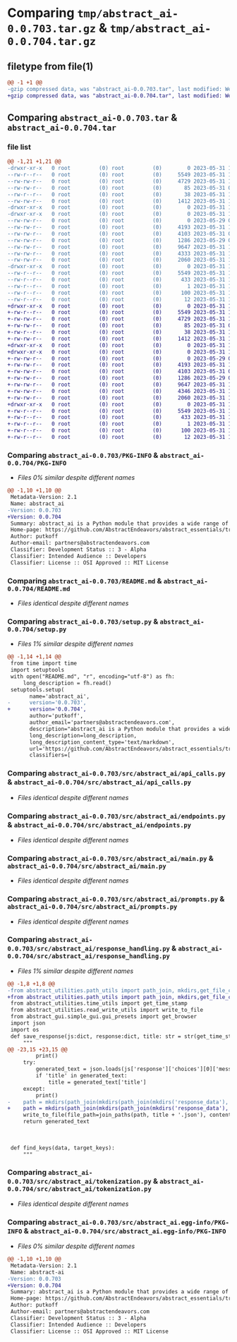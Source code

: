 # Comparing `tmp/abstract_ai-0.0.703.tar.gz` & `tmp/abstract_ai-0.0.704.tar.gz`

## filetype from file(1)

```diff
@@ -1 +1 @@
-gzip compressed data, was "abstract_ai-0.0.703.tar", last modified: Wed May 31 19:34:43 2023, max compression
+gzip compressed data, was "abstract_ai-0.0.704.tar", last modified: Wed May 31 19:36:40 2023, max compression
```

## Comparing `abstract_ai-0.0.703.tar` & `abstract_ai-0.0.704.tar`

### file list

```diff
@@ -1,21 +1,21 @@
-drwxr-xr-x   0 root         (0) root         (0)        0 2023-05-31 19:34:43.614635 abstract_ai-0.0.703/
--rw-r--r--   0 root         (0) root         (0)     5549 2023-05-31 19:34:43.614635 abstract_ai-0.0.703/PKG-INFO
--rw-rw-r--   0 root         (0) root         (0)     4729 2023-05-31 17:26:44.000000 abstract_ai-0.0.703/README.md
--rw-rw-r--   0 root         (0) root         (0)       85 2023-05-31 01:51:39.000000 abstract_ai-0.0.703/pyproject.toml
--rw-r--r--   0 root         (0) root         (0)       38 2023-05-31 19:34:43.614635 abstract_ai-0.0.703/setup.cfg
--rw-rw-r--   0 root         (0) root         (0)     1412 2023-05-31 19:34:27.000000 abstract_ai-0.0.703/setup.py
-drwxr-xr-x   0 root         (0) root         (0)        0 2023-05-31 19:34:43.606635 abstract_ai-0.0.703/src/
-drwxr-xr-x   0 root         (0) root         (0)        0 2023-05-31 19:34:43.610635 abstract_ai-0.0.703/src/abstract_ai/
--rw-rw-r--   0 root         (0) root         (0)        0 2023-05-29 07:24:38.000000 abstract_ai-0.0.703/src/abstract_ai/__init__.py
--rw-rw-r--   0 root         (0) root         (0)     4193 2023-05-31 19:30:00.000000 abstract_ai-0.0.703/src/abstract_ai/api_calls.py
--rw-rw-r--   0 root         (0) root         (0)     4103 2023-05-31 09:35:39.000000 abstract_ai-0.0.703/src/abstract_ai/endpoints.py
--rw-rw-r--   0 root         (0) root         (0)     1286 2023-05-29 07:24:38.000000 abstract_ai-0.0.703/src/abstract_ai/main.py
--rw-rw-r--   0 root         (0) root         (0)     9647 2023-05-31 17:38:48.000000 abstract_ai-0.0.703/src/abstract_ai/prompts.py
--rw-rw-r--   0 root         (0) root         (0)     4333 2023-05-31 19:34:21.000000 abstract_ai-0.0.703/src/abstract_ai/response_handling.py
--rw-rw-r--   0 root         (0) root         (0)     2060 2023-05-31 18:22:52.000000 abstract_ai-0.0.703/src/abstract_ai/tokenization.py
-drwxr-xr-x   0 root         (0) root         (0)        0 2023-05-31 19:34:43.610635 abstract_ai-0.0.703/src/abstract_ai.egg-info/
--rw-r--r--   0 root         (0) root         (0)     5549 2023-05-31 19:34:43.000000 abstract_ai-0.0.703/src/abstract_ai.egg-info/PKG-INFO
--rw-r--r--   0 root         (0) root         (0)      433 2023-05-31 19:34:43.000000 abstract_ai-0.0.703/src/abstract_ai.egg-info/SOURCES.txt
--rw-r--r--   0 root         (0) root         (0)        1 2023-05-31 19:34:43.000000 abstract_ai-0.0.703/src/abstract_ai.egg-info/dependency_links.txt
--rw-r--r--   0 root         (0) root         (0)      100 2023-05-31 19:34:43.000000 abstract_ai-0.0.703/src/abstract_ai.egg-info/requires.txt
--rw-r--r--   0 root         (0) root         (0)       12 2023-05-31 19:34:43.000000 abstract_ai-0.0.703/src/abstract_ai.egg-info/top_level.txt
+drwxr-xr-x   0 root         (0) root         (0)        0 2023-05-31 19:36:40.673374 abstract_ai-0.0.704/
+-rw-r--r--   0 root         (0) root         (0)     5549 2023-05-31 19:36:40.669374 abstract_ai-0.0.704/PKG-INFO
+-rw-rw-r--   0 root         (0) root         (0)     4729 2023-05-31 17:26:44.000000 abstract_ai-0.0.704/README.md
+-rw-rw-r--   0 root         (0) root         (0)       85 2023-05-31 01:51:39.000000 abstract_ai-0.0.704/pyproject.toml
+-rw-r--r--   0 root         (0) root         (0)       38 2023-05-31 19:36:40.673374 abstract_ai-0.0.704/setup.cfg
+-rw-rw-r--   0 root         (0) root         (0)     1412 2023-05-31 19:36:18.000000 abstract_ai-0.0.704/setup.py
+drwxr-xr-x   0 root         (0) root         (0)        0 2023-05-31 19:36:40.665374 abstract_ai-0.0.704/src/
+drwxr-xr-x   0 root         (0) root         (0)        0 2023-05-31 19:36:40.669374 abstract_ai-0.0.704/src/abstract_ai/
+-rw-rw-r--   0 root         (0) root         (0)        0 2023-05-29 07:24:38.000000 abstract_ai-0.0.704/src/abstract_ai/__init__.py
+-rw-rw-r--   0 root         (0) root         (0)     4193 2023-05-31 19:30:00.000000 abstract_ai-0.0.704/src/abstract_ai/api_calls.py
+-rw-rw-r--   0 root         (0) root         (0)     4103 2023-05-31 09:35:39.000000 abstract_ai-0.0.704/src/abstract_ai/endpoints.py
+-rw-rw-r--   0 root         (0) root         (0)     1286 2023-05-29 07:24:38.000000 abstract_ai-0.0.704/src/abstract_ai/main.py
+-rw-rw-r--   0 root         (0) root         (0)     9647 2023-05-31 17:38:48.000000 abstract_ai-0.0.704/src/abstract_ai/prompts.py
+-rw-rw-r--   0 root         (0) root         (0)     4346 2023-05-31 19:36:11.000000 abstract_ai-0.0.704/src/abstract_ai/response_handling.py
+-rw-rw-r--   0 root         (0) root         (0)     2060 2023-05-31 18:22:52.000000 abstract_ai-0.0.704/src/abstract_ai/tokenization.py
+drwxr-xr-x   0 root         (0) root         (0)        0 2023-05-31 19:36:40.669374 abstract_ai-0.0.704/src/abstract_ai.egg-info/
+-rw-r--r--   0 root         (0) root         (0)     5549 2023-05-31 19:36:40.000000 abstract_ai-0.0.704/src/abstract_ai.egg-info/PKG-INFO
+-rw-r--r--   0 root         (0) root         (0)      433 2023-05-31 19:36:40.000000 abstract_ai-0.0.704/src/abstract_ai.egg-info/SOURCES.txt
+-rw-r--r--   0 root         (0) root         (0)        1 2023-05-31 19:36:40.000000 abstract_ai-0.0.704/src/abstract_ai.egg-info/dependency_links.txt
+-rw-r--r--   0 root         (0) root         (0)      100 2023-05-31 19:36:40.000000 abstract_ai-0.0.704/src/abstract_ai.egg-info/requires.txt
+-rw-r--r--   0 root         (0) root         (0)       12 2023-05-31 19:36:40.000000 abstract_ai-0.0.704/src/abstract_ai.egg-info/top_level.txt
```

### Comparing `abstract_ai-0.0.703/PKG-INFO` & `abstract_ai-0.0.704/PKG-INFO`

 * *Files 0% similar despite different names*

```diff
@@ -1,10 +1,10 @@
 Metadata-Version: 2.1
 Name: abstract_ai
-Version: 0.0.703
+Version: 0.0.704
 Summary: abstract_ai is a Python module that provides a wide range of functionalities aimed at facilitating and enhancing interactions with AI. Developed by putkoff, it comprises several utility modules to help handle API responses, generate requests, manage tokenization, and deal with other related aspects.
 Home-page: https://github.com/AbstractEndeavors/abstract_essentials/tree/main/abstract_ai
 Author: putkoff
 Author-email: partners@abstractendeavors.com
 Classifier: Development Status :: 3 - Alpha
 Classifier: Intended Audience :: Developers
 Classifier: License :: OSI Approved :: MIT License
```

### Comparing `abstract_ai-0.0.703/README.md` & `abstract_ai-0.0.704/README.md`

 * *Files identical despite different names*

### Comparing `abstract_ai-0.0.703/setup.py` & `abstract_ai-0.0.704/setup.py`

 * *Files 1% similar despite different names*

```diff
@@ -1,14 +1,14 @@
 from time import time
 import setuptools
 with open("README.md", "r", encoding="utf-8") as fh:
     long_description = fh.read()
 setuptools.setup(
       name='abstract_ai',
-      version='0.0.703',
+      version='0.0.704',
       author='putkoff',
       author_email='partners@abstractendeavors.com',
       description="abstract_ai is a Python module that provides a wide range of functionalities aimed at facilitating and enhancing interactions with AI. Developed by putkoff, it comprises several utility modules to help handle API responses, generate requests, manage tokenization, and deal with other related aspects.",
       long_description=long_description,
       long_description_content_type='text/markdown',
       url='https://github.com/AbstractEndeavors/abstract_essentials/tree/main/abstract_ai',
       classifiers=[
```

### Comparing `abstract_ai-0.0.703/src/abstract_ai/api_calls.py` & `abstract_ai-0.0.704/src/abstract_ai/api_calls.py`

 * *Files identical despite different names*

### Comparing `abstract_ai-0.0.703/src/abstract_ai/endpoints.py` & `abstract_ai-0.0.704/src/abstract_ai/endpoints.py`

 * *Files identical despite different names*

### Comparing `abstract_ai-0.0.703/src/abstract_ai/main.py` & `abstract_ai-0.0.704/src/abstract_ai/main.py`

 * *Files identical despite different names*

### Comparing `abstract_ai-0.0.703/src/abstract_ai/prompts.py` & `abstract_ai-0.0.704/src/abstract_ai/prompts.py`

 * *Files identical despite different names*

### Comparing `abstract_ai-0.0.703/src/abstract_ai/response_handling.py` & `abstract_ai-0.0.704/src/abstract_ai/response_handling.py`

 * *Files 1% similar despite different names*

```diff
@@ -1,8 +1,8 @@
-from abstract_utilities.path_utils import path_join, mkdirs,get_file_create_time
+from abstract_utilities.path_utils import path_join, mkdirs,get_file_create_time,get_date
 from abstract_utilities.time_utils import get_time_stamp
 from abstract_utilities.read_write_utils import write_to_file
 from abstract_gui.simple_gui.gui_presets import get_browser
 import json
 import os
 def save_response(js:dict, response:dict, title: str = str(get_time_stamp())):
     """
@@ -23,15 +23,15 @@
         print()
     try:
         generated_text = json.loads(js['response']['choices'][0]['message']['content'])
         if 'title' in generated_text:
             title = generated_text['title']
     except:
         print()
-    path = mkdirs(path_join(mkdirs(path_join(mkdirs('response_data'), date())), js['model']))
+    path = mkdirs(path_join(mkdirs(path_join(mkdirs('response_data'), get_date())), js['model']))
     write_to_file(file_path=join_paths(path, title + '.json'), contents=json.dumps(js))
     return generated_text
 
 
 
 def find_keys(data, target_keys):
     """
```

### Comparing `abstract_ai-0.0.703/src/abstract_ai/tokenization.py` & `abstract_ai-0.0.704/src/abstract_ai/tokenization.py`

 * *Files identical despite different names*

### Comparing `abstract_ai-0.0.703/src/abstract_ai.egg-info/PKG-INFO` & `abstract_ai-0.0.704/src/abstract_ai.egg-info/PKG-INFO`

 * *Files 0% similar despite different names*

```diff
@@ -1,10 +1,10 @@
 Metadata-Version: 2.1
 Name: abstract-ai
-Version: 0.0.703
+Version: 0.0.704
 Summary: abstract_ai is a Python module that provides a wide range of functionalities aimed at facilitating and enhancing interactions with AI. Developed by putkoff, it comprises several utility modules to help handle API responses, generate requests, manage tokenization, and deal with other related aspects.
 Home-page: https://github.com/AbstractEndeavors/abstract_essentials/tree/main/abstract_ai
 Author: putkoff
 Author-email: partners@abstractendeavors.com
 Classifier: Development Status :: 3 - Alpha
 Classifier: Intended Audience :: Developers
 Classifier: License :: OSI Approved :: MIT License
```

